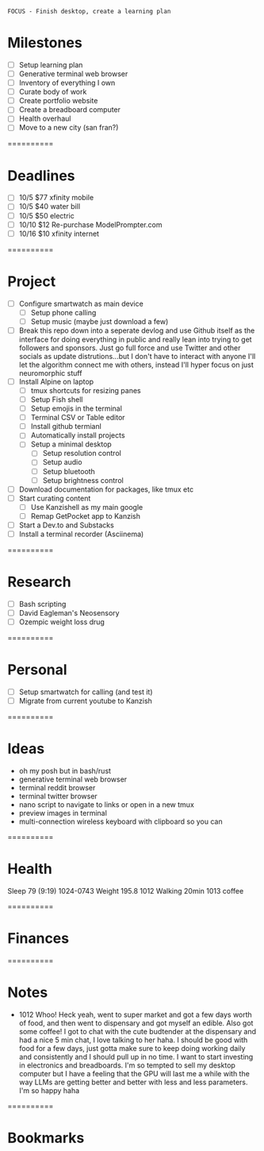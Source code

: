     FOCUS - Finish desktop, create a learning plan

# Milestones
- [ ] Setup learning plan
- [ ] Generative terminal web browser
- [ ] Inventory of everything I own
- [ ] Curate body of work
- [ ] Create portfolio website
- [ ] Create a breadboard computer
- [ ] Health overhaul
- [ ] Move to a new city (san fran?)

==========

# Deadlines
- [ ] 10/5      $77 xfinity mobile
- [ ] 10/5      $40 water bill
- [ ] 10/5      $50 electric
- [ ] 10/10     $12 Re-purchase ModelPrompter.com
- [ ] 10/16     $10 xfinity internet

==========

# Project

- [ ] Configure smartwatch as main device
    - [ ] Setup phone calling
    - [ ] Setup music (maybe just download a few)
- [ ] Break this repo down into a seperate devlog and use Github itself as the interface for doing everything in public and really lean into trying to get followers and sponsors. Just go full force and use Twitter and other socials as update distrutions...but I don't have to interact with anyone I'll let the algorithm connect me with others, instead I'll hyper focus on just neuromorphic stuff
- [ ] Install Alpine on laptop
    - [ ] tmux shortcuts for resizing panes
    - [ ] Setup Fish shell
    - [ ] Setup emojis in the terminal
    - [ ] Terminal CSV or Table editor
    - [ ] Install github termianl
    - [ ] Automatically install projects
    - [ ] Setup a minimal desktop
        - [ ] Setup resolution control
        - [ ] Setup audio
        - [ ] Setup bluetooth
        - [ ] Setup brightness control
- [ ] Download documentation for packages, like tmux etc
- [ ] Start curating content
    - [ ] Use Kanzishell as my main google
    - [ ] Remap GetPocket app to Kanzish
- [ ] Start a Dev.to and Substacks
- [ ] Install a terminal recorder (Asciinema)

==========

# Research
- [ ] Bash scripting
- [ ] David Eagleman's Neosensory
- [ ] Ozempic weight loss drug

==========

# Personal
- [ ] Setup smartwatch for calling (and test it)
- [ ] Migrate from current youtube to Kanzish

==========

# Ideas
- oh my posh but in bash/rust
- generative terminal web browser
- terminal reddit browser
- terminal twitter browser
- nano script to navigate to links or open in a new tmux
- preview images in terminal
- multi-connection wireless keyboard with clipboard so you can

==========

# Health
Sleep   79 (9:19)   1024-0743
Weight  195.8
1012    Walking 20min
1013    coffee

==========

# Finances

==========

# Notes
- 1012 Whoo! Heck yeah, went to super market and got a few days worth of food, and then went to dispensary and got myself an edible. Also got some coffee! I got to chat with the cute budtender at the dispensary and had a nice 5 min chat, I love talking to her haha. I should be good with food for a few days, just gotta make sure to keep doing working daily and consistently and I should pull up in no time. I want to start investing in electronics and breadboards. I'm so tempted to sell my desktop computer but I have a feeling that the GPU will last me a while with the way LLMs are getting better and better with less and less parameters. I'm so happy haha

==========

# Bookmarks
